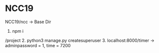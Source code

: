 # NCC19

NCC19/ncc -> Base Dir
1. npm i

/project
2. python3 manage.py createsuperuser
3. localhost:8000/timer -> adminpassword = 1, time = 7200
